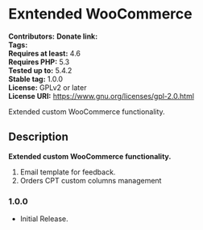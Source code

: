 # Exntended WooCommerce #
**Contributors:** 
**Donate link:**   
**Tags:**   
**Requires at least:** 4.6  
**Requires PHP:** 5.3  
**Tested up to:** 5.4.2  
**Stable tag:** 1.0.0  
**License:** GPLv2 or later  
**License URI:** https://www.gnu.org/licenses/gpl-2.0.html  

Extended custom WooCommerce functionality.

## Description ##

**Extended custom WooCommerce functionality.**
1. Email template for feedback.
2. Orders CPT custom columns management

### 1.0.0 ###
- Initial Release.